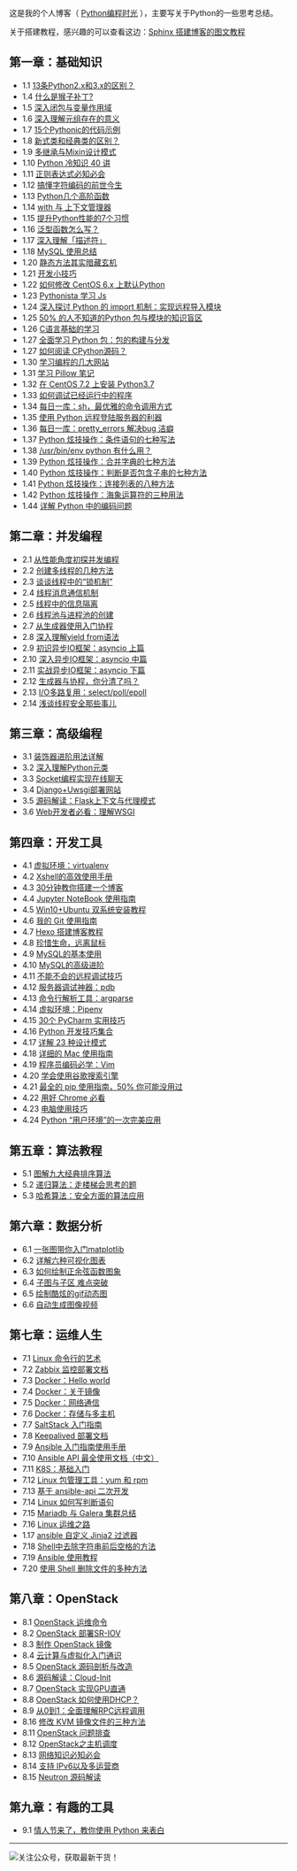 
这是我的个人博客（ [Python编程时光](http://python.iswbm.com/) ），主要写关于Python的一些思考总结。

关于搭建教程，感兴趣的可以查看这边：[Sphinx 搭建博客的图文教程](http://python.iswbm.com/en/latest/c04/c04_03.html)
## 第一章：基础知识
- 1.1 [13条Python2.x和3.x的区别？](http://python.iswbm.com/en/latest/c01/c01_01.html)
- 1.4 [什么是猴子补丁?](http://python.iswbm.com/en/latest/c01/c01_04.html)
- 1.5 [深入闭包与变量作用域](http://python.iswbm.com/en/latest/c01/c01_05.html)
- 1.6 [深入理解元组存在的意义](http://python.iswbm.com/en/latest/c01/c01_06.html)
- 1.7 [15个Pythonic的代码示例](http://python.iswbm.com/en/latest/c01/c01_07.html)
- 1.8 [新式类和经典类的区别？](http://python.iswbm.com/en/latest/c01/c01_08.html)
- 1.9 [多继承与Mixin设计模式](http://python.iswbm.com/en/latest/c01/c01_09.html)
- 1.10 [Python 冷知识 40 讲](http://python.iswbm.com/en/latest/c01/c01_10.html)
- 1.11 [正则表达式必知必会](http://python.iswbm.com/en/latest/c01/c01_11.html)
- 1.12 [搞懂字符编码的前世今生](http://python.iswbm.com/en/latest/c01/c01_12.html)
- 1.13 [Python几个高阶函数](http://python.iswbm.com/en/latest/c01/c01_13.html)
- 1.14 [with 与 上下文管理器](http://python.iswbm.com/en/latest/c01/c01_14.html)
- 1.15 [提升Python性能的7个习惯](http://python.iswbm.com/en/latest/c01/c01_15.html)
- 1.16 [泛型函数怎么写？](http://python.iswbm.com/en/latest/c01/c01_16.html)
- 1.17 [深入理解「描述符」](http://python.iswbm.com/en/latest/c01/c01_17.html)
- 1.18 [MySQL 使用总结](http://python.iswbm.com/en/latest/c01/c01_18.html)
- 1.20 [静态方法其实暗藏玄机](http://python.iswbm.com/en/latest/c01/c01_20.html)
- 1.21 [开发小技巧](http://python.iswbm.com/en/latest/c01/c01_21.html)
- 1.22 [如何修改 CentOS 6.x 上默认Python](http://python.iswbm.com/en/latest/c01/c01_22.html)
- 1.23 [Pythonista 学习 Js](http://python.iswbm.com/en/latest/c01/c01_23.html)
- 1.24 [深入探讨 Python 的 import 机制：实现远程导入模块](http://python.iswbm.com/en/latest/c01/c01_24.html)
- 1.25 [50% 的人不知道的Python 包与模块的知识盲区](http://python.iswbm.com/en/latest/c01/c01_25.html)
- 1.26 [C语言基础的学习](http://python.iswbm.com/en/latest/c01/c01_26.html)
- 1.27 [全面学习 Python 包：包的构建与分发](http://python.iswbm.com/en/latest/c01/c01_27.html)
- 1.27 [如何阅读 CPython源码？](http://python.iswbm.com/en/latest/c01/c01_29.html)
- 1.30 [学习编程的几大网站](http://python.iswbm.com/en/latest/c01/c01_30.html)
- 1.31 [学习 Pillow 笔记](http://python.iswbm.com/en/latest/c01/c01_31.html)
- 1.32 [在 CentOS 7.2 上安装 Python3.7](http://python.iswbm.com/en/latest/c01/c01_32.html)
- 1.33 [如何调试已经运行中的程序](http://python.iswbm.com/en/latest/c01/c01_33.html)
- 1.34 [每日一库：sh，最优雅的命令调用方式](http://python.iswbm.com/en/latest/c01/c01_34.html)
- 1.35 [使用 Python 远程登陆服务器的利器](http://python.iswbm.com/en/latest/c01/c01_35.html)
- 1.36 [每日一库：pretty_errors 解决bug 洁癖](http://python.iswbm.com/en/latest/c01/c01_36.html)
- 1.37 [Python 炫技操作：条件语句的七种写法](http://python.iswbm.com/en/latest/c01/c01_37.html)
- 1.38 [/usr/bin/env python 有什么用？](http://python.iswbm.com/en/latest/c01/c01_38.html)
- 1.39 [Python 炫技操作：合并字典的七种方法](http://python.iswbm.com/en/latest/c01/c01_39.html)
- 1.40 [Python 炫技操作：判断是否包含子串的七种方法](http://python.iswbm.com/en/latest/c01/c01_40.html)
- 1.41 [Python 炫技操作：连接列表的八种方法](http://python.iswbm.com/en/latest/c01/c01_41.html)
- 1.42 [Python 炫技操作：海象运算符的三种用法](http://python.iswbm.com/en/latest/c01/c01_42.html)
- 1.44 [详解 Python 中的编码问题](http://python.iswbm.com/en/latest/c01/c01_44.html)

## 第二章：并发编程
- 2.1 [从性能角度初探并发编程](http://python.iswbm.com/en/latest/c02/c02_01.html)
- 2.2 [创建多线程的几种方法](http://python.iswbm.com/en/latest/c02/c02_02.html)
- 2.3 [谈谈线程中的“锁机制”](http://python.iswbm.com/en/latest/c02/c02_03.html)
- 2.4 [线程消息通信机制](http://python.iswbm.com/en/latest/c02/c02_04.html)
- 2.5 [线程中的信息隔离](http://python.iswbm.com/en/latest/c02/c02_05.html)
- 2.6 [线程池与进程池的创建](http://python.iswbm.com/en/latest/c02/c02_06.html)
- 2.7 [从生成器使用入门协程](http://python.iswbm.com/en/latest/c02/c02_07.html)
- 2.8 [深入理解yield from语法](http://python.iswbm.com/en/latest/c02/c02_08.html)
- 2.9 [初识异步IO框架：asyncio 上篇](http://python.iswbm.com/en/latest/c02/c02_09.html)
- 2.10 [深入异步IO框架：asyncio 中篇](http://python.iswbm.com/en/latest/c02/c02_10.html)
- 2.11 [实战异步IO框架：asyncio 下篇](http://python.iswbm.com/en/latest/c02/c02_11.html)
- 2.12 [生成器与协程，你分清了吗？](http://python.iswbm.com/en/latest/c02/c02_12.html)
- 2.13 [I/O多路复用：select/poll/epoll](http://python.iswbm.com/en/latest/c02/c02_13.html)
- 2.14 [浅谈线程安全那些事儿](http://python.iswbm.com/en/latest/c02/c02_14.html)

## 第三章：高级编程
- 3.1 [装饰器进阶用法详解](http://python.iswbm.com/en/latest/c03/c03_01.html)
- 3.2 [深入理解Python元类](http://python.iswbm.com/en/latest/c03/c03_02.html)
- 3.3 [Socket编程实现在线聊天](http://python.iswbm.com/en/latest/c03/c03_03.html)
- 3.4 [Django+Uwsgi部署网站](http://python.iswbm.com/en/latest/c03/c03_04.html)
- 3.5 [源码解读：Flask上下文与代理模式](http://python.iswbm.com/en/latest/c03/c03_05.html)
- 3.6 [Web开发者必看：理解WSGI](http://python.iswbm.com/en/latest/c03/c03_06.html)

## 第四章：开发工具
- 4.1 [虚拟环境：virtualenv](http://python.iswbm.com/en/latest/c04/c04_01.html)
- 4.2 [Xshell的高效使用手册](http://python.iswbm.com/en/latest/c04/c04_02.html)
- 4.3 [30分钟教你搭建一个博客](http://python.iswbm.com/en/latest/c04/c04_03.html)
- 4.4 [Jupyter NoteBook 使用指南](http://python.iswbm.com/en/latest/c04/c04_04.html)
- 4.5 [Win10+Ubuntu 双系统安装教程](http://python.iswbm.com/en/latest/c04/c04_05.html)
- 4.6 [我的 Git 使用指南](http://python.iswbm.com/en/latest/c04/c04_06.html)
- 4.7 [Hexo 搭建博客教程](http://python.iswbm.com/en/latest/c04/c04_07.html)
- 4.8 [珍惜生命，远离鼠标](http://python.iswbm.com/en/latest/c04/c04_08.html)
- 4.9 [MySQL的基本使用](http://python.iswbm.com/en/latest/c04/c04_09.html)
- 4.10 [MySQL的高级进阶](http://python.iswbm.com/en/latest/c04/c04_10.html)
- 4.11 [不能不会的远程调试技巧](http://python.iswbm.com/en/latest/c04/c04_11.html)
- 4.12 [服务器调试神器：pdb](http://python.iswbm.com/en/latest/c04/c04_12.html)
- 4.13 [命令行解析工具：argparse](http://python.iswbm.com/en/latest/c04/c04_13.html)
- 4.14 [虚拟环境：Pipenv](http://python.iswbm.com/en/latest/c04/c04_14.html)
- 4.15 [30个 PyCharm 实用技巧](http://python.iswbm.com/en/latest/c04/c04_15.html)
- 4.16 [Python 开发技巧集合](http://python.iswbm.com/en/latest/c04/c04_16.html)
- 4.17 [详解 23 种设计模式](http://python.iswbm.com/en/latest/c04/c04_17.html)
- 4.18 [详细的 Mac 使用指南](http://python.iswbm.com/en/latest/c04/c04_18.html)
- 4.19 [程序员编码必学：Vim](http://python.iswbm.com/en/latest/c04/c04_19.html)
- 4.20 [学会使用谷歌搜索引擎](http://python.iswbm.com/en/latest/c04/c04_20.html)
- 4.21 [最全的 pip 使用指南，50% 你可能没用过](http://python.iswbm.com/en/latest/c04/c04_21.html)
- 4.22 [用好 Chrome 必看](http://python.iswbm.com/en/latest/c04/c04_22.html)
- 4.23 [电脑使用技巧](http://python.iswbm.com/en/latest/c04/c04_23.html)
- 4.24 [Python “用户环境”的一次完美应用](http://python.iswbm.com/en/latest/c04/c04_24.html)

## 第五章：算法教程
- 5.1 [图解九大经典排序算法](http://python.iswbm.com/en/latest/c05/c05_01.html)
- 5.2 [递归算法：走楼梯会思考的题](http://python.iswbm.com/en/latest/c05/c05_02.html)
- 5.3 [哈希算法：安全方面的算法应用](http://python.iswbm.com/en/latest/c05/c05_03.html)

## 第六章：数据分析
- 6.1 [一张图带你入门matplotlib](http://python.iswbm.com/en/latest/c06/c06_01.html)
- 6.2 [详解六种可视化图表](http://python.iswbm.com/en/latest/c06/c06_02.html)
- 6.3 [如何绘制正余弦函数图象](http://python.iswbm.com/en/latest/c06/c06_03.html)
- 6.4 [子图与子区 难点突破](http://python.iswbm.com/en/latest/c06/c06_04.html)
- 6.5 [绘制酷炫的gif动态图](http://python.iswbm.com/en/latest/c06/c06_05.html)
- 6.6 [自动生成图像视频](http://python.iswbm.com/en/latest/c06/c06_06.html)

## 第七章：运维人生
- 7.1 [Linux 命令行的艺术](http://python.iswbm.com/en/latest/c07/c07_01.html)
- 7.2 [Zabbix 监控部署文档](http://python.iswbm.com/en/latest/c07/c07_02.html)
- 7.3 [Docker：Hello world](http://python.iswbm.com/en/latest/c07/c07_03.html)
- 7.4 [Docker：关于镜像](http://python.iswbm.com/en/latest/c07/c07_04.html)
- 7.5 [Docker：网络通信](http://python.iswbm.com/en/latest/c07/c07_05.html)
- 7.6 [Docker：存储与多主机](http://python.iswbm.com/en/latest/c07/c07_06.html)
- 7.7 [SaltStack 入门指南](http://python.iswbm.com/en/latest/c07/c07_07.html)
- 7.8 [Keepalived 部署文档](http://python.iswbm.com/en/latest/c07/c07_08.html)
- 7.9 [Ansible 入门指南使用手册](http://python.iswbm.com/en/latest/c07/c07_09.html)
- 7.10 [Ansible API 最全使用文档（中文）](http://python.iswbm.com/en/latest/c07/c07_10.html)
- 7.11 [K8S：基础入门](http://python.iswbm.com/en/latest/c07/c07_11.html)
- 7.12 [Linux 包管理工具：yum 和 rpm](http://python.iswbm.com/en/latest/c07/c07_12.html)
- 7.13 [基于 ansible-api 二次开发](http://python.iswbm.com/en/latest/c07/c07_13.html)
- 7.14 [Linux 如何写判断语句](http://python.iswbm.com/en/latest/c07/c07_14.html)
- 7.15 [Mariadb 与 Galera 集群总结](http://python.iswbm.com/en/latest/c07/c07_15.html)
- 7.16 [Linux 运维之路](http://python.iswbm.com/en/latest/c07/c07_16.html)
- 1.17 [ansible 自定义 Jinja2 过滤器](http://python.iswbm.com/en/latest/c07/c07_17.html)
- 7.18 [Shell中去除字符串前后空格的方法](http://python.iswbm.com/en/latest/c07/c07_18.html)
- 7.19 [Ansible 使用教程](http://python.iswbm.com/en/latest/c07/c07_19.html)
- 7.20 [使用 Shell 删除文件的多种方法](http://python.iswbm.com/en/latest/c07/c07_20.html)

## 第八章：OpenStack
- 8.1 [OpenStack 运维命令](http://python.iswbm.com/en/latest/c08/c08_01.html)
- 8.2 [OpenStack 部署SR-IOV](http://python.iswbm.com/en/latest/c08/c08_02.html)
- 8.3 [制作 OpenStack 镜像](http://python.iswbm.com/en/latest/c08/c08_03.html)
- 8.4 [云计算与虚拟化入门通识](http://python.iswbm.com/en/latest/c08/c08_04.html)
- 8.5 [OpenStack 源码剖析与改造](http://python.iswbm.com/en/latest/c08/c08_05.html)
- 8.6 [源码解读：Cloud-Init](http://python.iswbm.com/en/latest/c08/c08_06.html)
- 8.7 [OpenStack 实现GPU直通](http://python.iswbm.com/en/latest/c08/c08_07.html)
- 8.8 [OpenStack 如何使用DHCP？](http://python.iswbm.com/en/latest/c08/c08_08.html)
- 8.9 [从0到1：全面理解RPC远程调用](http://python.iswbm.com/en/latest/c08/c08_09.html)
- 8.16 [修改 KVM 镜像文件的三种方法](http://python.iswbm.com/en/latest/c08/c08_10.html)
- 8.11 [OpenStack 问题排查](http://python.iswbm.com/en/latest/c08/c08_11.html)
- 8.12 [OpenStack之主机调度](http://python.iswbm.com/en/latest/c08/c08_12.html)
- 8.13 [网络知识必知必会](http://python.iswbm.com/en/latest/c08/c08_13.html)
- 8.14 [支持 IPv6以及多运营商](http://python.iswbm.com/en/latest/c08/c08_14.html)
- 8.15 [Neutron 源码解读](http://python.iswbm.com/en/latest/c08/c08_15.html)

## 第九章：有趣的工具
- 9.1 [情人节来了，教你使用 Python 来表白](http://python.iswbm.com/en/latest/c09/c09_01.html)


---
![关注公众号，获取最新干货！](http://image.python-online.cn/image-20200320125724880.png)

